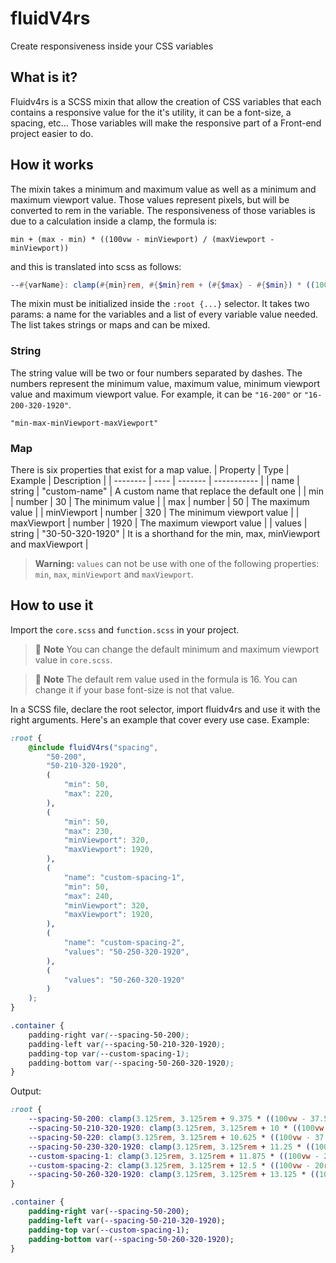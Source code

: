 # fluidV4rs
Create responsiveness inside your CSS variables

## What is it?
Fluidv4rs is a SCSS mixin that allow the creation of CSS variables that each contains a responsive value for the it's utility, it can be a font-size, a spacing, etc... Those variables will make the responsive part of a Front-end project easier to do.

## How it works
The mixin takes a minimum and maximum value as well as a minimum and maximum viewport value. Those values represent pixels, but will be converted to rem in the variable. The responsiveness of those variables is due to a calculation inside a clamp, the formula is:
```
min + (max - min) * ((100vw - minViewport) / (maxViewport - minViewport))
```

and this is translated into scss as follows:
```scss
--#{varName}: clamp(#{min}rem, #{$min}rem + (#{$max} - #{$min}) * ((100vw - #{$minViewport}rem) / (#{$maxViewport} - #{$minViewport})), #{max}rem);
```

The mixin must be initialized inside the `:root {...}` selector. It takes two params: a name for the variables and a list of every variable value needed. The list takes strings or maps and can be mixed.

### String
The string value will be two or four numbers separated by dashes. The numbers represent the minimum value, maximum value, minimum viewport value and maximum viewport value. For example, it can be `"16-200"` or `"16-200-320-1920"`.
```
"min-max-minViewport-maxViewport"
```

### Map
There is six properties that exist for a map value.
| Property | Type | Example | Description |
| -------- | ---- | ------- | ----------- |
| name | string | "custom-name" | A custom name that replace the default one |
| min | number | 30 | The minimum value |
| max | number | 50 | The maximum value |
| minViewport | number | 320 | The minimum viewport value |
| maxViewport | number | 1920 | The maximum viewport value |
| values | string | "30-50-320-1920" | It is a shorthand for the min, max, minViewport and maxViewport |
> **Warning:** `values` can not be use with one of the following properties: `min`, `max`, `minViewport` and `maxViewport`.

## How to use it
Import the `core.scss` and `function.scss` in your project.

> :memo: **Note**
You can change the default minimum and maximum viewport value in `core.scss`.

> :memo: **Note**
The default rem value used in the formula is 16. You can change it if your base font-size is not that value.

In a SCSS file, declare the root selector, import fluidv4rs and use it with the right arguments. Here's an example that cover every use case.
Example:
```scss
:root {
    @include fluidV4rs("spacing",
        "50-200",
        "50-210-320-1920",
        (
            "min": 50,
            "max": 220,
        ), 
        (
            "min": 50,
            "max": 230,
            "minViewport": 320,
            "maxViewport": 1920,
        ),
        (
            "name": "custom-spacing-1",
            "min": 50,
            "max": 240,
            "minViewport": 320,
            "maxViewport": 1920,
        ),
        (
            "name": "custom-spacing-2",
            "values": "50-250-320-1920",
        ),
        (
            "values": "50-260-320-1920"
        )
    );
}

.container {
    padding-right var(--spacing-50-200);
    padding-left var(--spacing-50-210-320-1920);
    padding-top var(--custom-spacing-1);
    padding-bottom var(--spacing-50-260-320-1920);
}
```
Output:
```css
:root {
    --spacing-50-200: clamp(3.125rem, 3.125rem + 9.375 * ((100vw - 37.5rem) / 82.5), 12.5rem);
    --spacing-50-210-320-1920: clamp(3.125rem, 3.125rem + 10 * ((100vw - 20rem) / 100), 13.125rem);
    --spacing-50-220: clamp(3.125rem, 3.125rem + 10.625 * ((100vw - 37.5rem) / 82.5), 13.75rem);
    --spacing-50-230-320-1920: clamp(3.125rem, 3.125rem + 11.25 * ((100vw - 20rem) / 100), 14.375rem);
    --custom-spacing-1: clamp(3.125rem, 3.125rem + 11.875 * ((100vw - 20rem) / 100), 15rem);
    --custom-spacing-2: clamp(3.125rem, 3.125rem + 12.5 * ((100vw - 20rem) / 100), 15.625rem);
    --spacing-50-260-320-1920: clamp(3.125rem, 3.125rem + 13.125 * ((100vw - 20rem) / 100), 16.25rem);
}

.container {
    padding-right var(--spacing-50-200);
    padding-left var(--spacing-50-210-320-1920);
    padding-top var(--custom-spacing-1);
    padding-bottom var(--spacing-50-260-320-1920);
}
```

